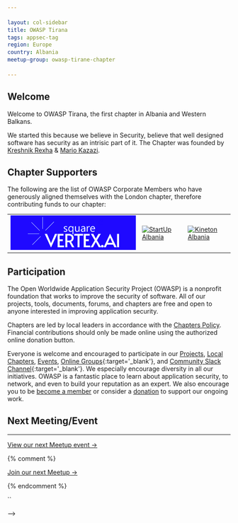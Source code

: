 ```yaml
---

layout: col-sidebar
title: OWASP Tirana
tags: appsec-tag
region: Europe
country: Albania
meetup-group: owasp-tirane-chapter

---
```


## Welcome
Welcome to OWASP Tirana, the first chapter in Albania and Western Balkans.

We started this because we believe in Security, believe that well designed software has security as an intrisic part of it. The Chapter was founded by
  <a href="https://www.linkedin.com/in/kreshnikrexha" target="_blank" rel="noopener noreferrer">Kreshnik Rexha</a>
  &amp;
  <a href="https://www.linkedin.com/in/mariokazazi" target="_blank" rel="noopener noreferrer">Mario Kazazi</a>.

Chapter Supporters
----------------
The following are the list of OWASP Corporate Members who have generously aligned themselves with the London chapter, therefore contributing funds to our chapter:

<table cellpadding="15" cellspacing="0">
<tr>
<td>
    <a href="https://www.squarevertex.ai"><img src="assets/images/sqvertexai-high-resolution-logo-2.png" alt="squarevertex"/></a>
</td>
<td>
    <a href="https://www.startupalbania.org"><img src="assets/images/ThoughtWorks-logo.png" alt="StartUp Albania"/></a>
</td>
<td>
    <a href="https://www.kineton.al"><img src="assets/images/IEDigital-logo.png" alt="Kineton Albania"/></a>
</td>
</tr>

</table>


## Participation
The Open Worldwide Application Security Project (OWASP) is a nonprofit foundation that works to improve the security of software. All of our projects, tools, documents, forums, and chapters are free and open to anyone interested in improving application security. 

Chapters are led by local leaders in accordance with the [Chapters Policy](/www-policy/operational/chapters). Financial contributions should only be made online using the authorized online donation button. 

Everyone is welcome and encouraged to participate in our [Projects](/projects/), [Local Chapters](/chapters/), [Events](/events/), [Online Groups](https://groups.google.com/a/owasp.com/){:target='_blank'}, and [Community Slack Channel](https://owasp.slack.com/){:target='_blank'}. We especially encourage diversity in all our initiatives. OWASP is a fantastic place to learn about application security, to network, and even to build your reputation as an expert. We also encourage you to be [become a member](/membership/) or consider a [donation](/donate/) to support our ongoing work.

## Next Meeting/Event
---------------------
[View our next Meetup event →](https://www.meetup.com/owasp-tirane-chapter/events/)

{% comment %}

[Join our next Meetup →](https://www.meetup.com/owasp-tirane-chapter/?eventOrigin=home_groups_you_organize)

{% endcomment %}

``

-->
